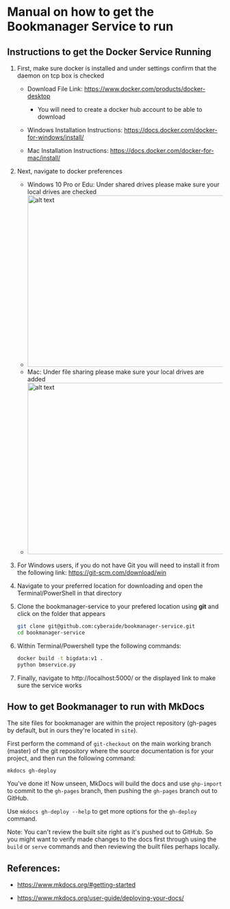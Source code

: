 # Manual on how to get the Bookmanager Service to run


## Instructions to get the Docker Service Running


1. First, make sure docker is installed and under settings confirm 
   that the daemon on tcp box is checked
   
   * Download File Link: https://www.docker.com/products/docker-desktop
   
     * You will need to create a docker hub account to be able to download
   
   * Windows Installation Instructions: https://docs.docker.com/docker-for-windows/install/
   * Mac Installation Instructions: https://docs.docker.com/docker-for-mac/install/

2. Next, navigate to docker preferences

   * Windows 10 Pro or Edu: Under shared drives please make sure your 
     local drives are checked
   * <img src="https://docs.docker.com/docker-for-windows/images/settings-shared-drives.png" alt="alt text" width="500" height="400">
   * Mac: Under file sharing please make sure your local drives are added 
   * <img src="https://docs.docker.com/v17.12/docker-for-mac/images/menu/d4m-menu-prefs-fileshare.png" alt="alt text" width="500" height="400">
  
3. For Windows users, if you do not have Git you will need to install it 
   from the following link: https://git-scm.com/download/win
4. Navigate to your preferred location for downloading and open the 
   Terminal/PowerShell in that directory
5. Clone the bookmanager-service to your prefered location using **git** 
   and click on the folder that appears

   ```bash
   git clone git@github.com:cyberaide/bookmanager-service.git 
   cd bookmanager-service
   ```

5. Within Terminal/Powershell type the following commands: 

   ```bash 
   docker build -t bigdata:v1 .
   python bmservice.py
   ```

6. Finally, navigate to http://localhost:5000/ or the displayed link to make sure the service works

## How to get Bookmanager to run with MkDocs

The site files for bookmanager are within the project repository (gh-pages by default, but in ours they're located in ```site```). 

First perform the command of ```git-checkout``` on the main working branch (master) of the git repository where the source documentation is for your project, and then run the following command:

```mkdocs gh-deploy```

You've done it! Now unseen, MkDocs will build the docs and use ```ghp-import``` to commit to the ```gh-pages``` branch, then pushing the ```gh-pages``` branch out to GitHub.

Use ```mkdocs gh-deploy --help``` to get more options for the ```gh-deploy``` command.

Note: You can't review the built site right as it's pushed out to GitHub. So you might want to verify made changes to the docs first through using the ```build``` or ```serve``` commands and then reviewing the built files perhaps locally.

## References: 

* <https://www.mkdocs.org/#getting-started>

* <https://www.mkdocs.org/user-guide/deploying-your-docs/>
